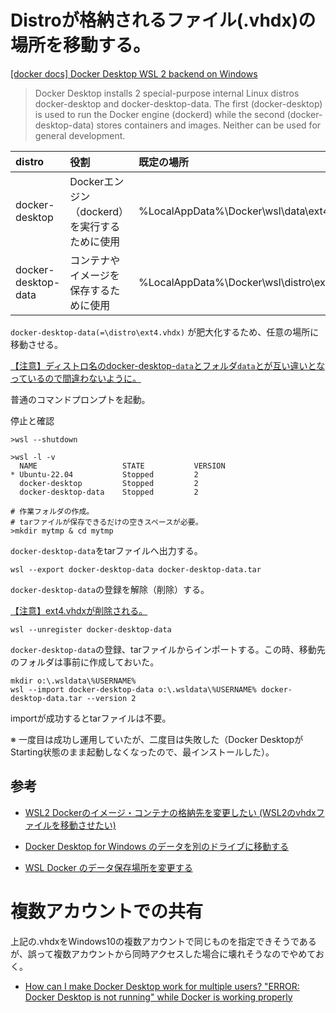 # Distroが格納されるファイル(.vhdx)の場所を移動する。

[[docker docs] Docker Desktop WSL 2 backend on Windows](https://docs.docker.com/desktop/windows/wsl/)
>Docker Desktop installs 2 special-purpose internal Linux distros docker-desktop and docker-desktop-data. The first (docker-desktop) is used to run the Docker engine (dockerd) while the second (docker-desktop-data) stores containers and images. Neither can be used for general development.

|distro|役割|既定の場所|
|:---|:---|:---|
|docker-desktop|Dockerエンジン（dockerd）を実行するために使用|%LocalAppData%\Docker\wsl\data\ext4.vhdx|
|docker-desktop-data|コンテナやイメージを保存するために使用|%LocalAppData%\Docker\wsl\distro\ext4.vhdx|

`docker-desktop-data(=\distro\ext4.vhdx)` が肥大化するため、任意の場所に移動させる。

<ins>【注意】ディストロ名のdocker-desktop-`data`とフォルダ`data`とが互い違いとなっているので間違わないように。</ins>

普通のコマンドプロンプトを起動。

停止と確認
```
>wsl --shutdown

>wsl -l -v
  NAME                   STATE           VERSION
* Ubuntu-22.04           Stopped         2
  docker-desktop         Stopped         2
  docker-desktop-data    Stopped         2

# 作業フォルダの作成。
# tarファイルが保存できるだけの空きスペースが必要。
>mkdir mytmp & cd mytmp
```

`docker-desktop-data`をtarファイルへ出力する。
```
wsl --export docker-desktop-data docker-desktop-data.tar
```

`docker-desktop-data`の登録を解除（削除）する。

<ins>【注意】ext4.vhdxが削除される。</ins>
```
wsl --unregister docker-desktop-data
```

`docker-desktop-data`の登録、tarファイルからインポートする。この時、移動先のフォルダは事前に作成しておいた。
```
mkdir o:\.wsldata\%USERNAME%
wsl --import docker-desktop-data o:\.wsldata\%USERNAME% docker-desktop-data.tar --version 2
```
importが成功するとtarファイルは不要。

※ 一度目は成功し運用していたが、二度目は失敗した（Docker DesktopがStarting状態のまま起動しなくなったので、最インストールした）。

## 参考

- [WSL2 Dockerのイメージ・コンテナの格納先を変更したい (WSL2のvhdxファイルを移動させたい)](https://qiita.com/neko_the_shadow/items/ae87b2480345152bc3cb)
- [Docker Desktop for Windows のデータを別のドライブに移動する](https://chizuwota.net/wsl/wsl2-move-docker-vdisk/)

- [WSL Docker のデータ保存場所を変更する](https://qiita.com/takelushi/items/94862caf2933275a02f7)

# 複数アカウントでの共有

上記の.vhdxをWindows10の複数アカウントで同じものを指定できそうであるが、誤って複数アカウントから同時アクセスした場合に壊れそうなのでやめておく。

- [How can I make Docker Desktop work for multiple users? "ERROR: Docker Desktop is not running" while Docker is working properly](https://stackoverflow.com/questions/74155397/how-can-i-make-docker-desktop-work-for-multiple-users-error-docker-desktop-is)
